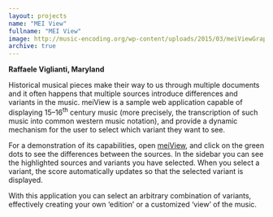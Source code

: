 ```yaml
---
layout: projects
name: "MEI View"
fullname: "MEI View"
image: http://music-encoding.org/wp-content/uploads/2015/03/meiViewGraphic-300x213.png
archive: true
---
```

**Raffaele Viglianti, Maryland**

Historical musical pieces make their way to us through multiple documents and it often happens that multiple sources introduce differences and variants in the music. meiView is a sample web application capable of displaying 15–16<sup>th</sup> century music (more precisely, the transcription of such music into common western music notation), and provide a dynamic mechanism for the user to select which variant they want to see.

For a demonstration of its capabilities, open [meiView](http://zolaemil.github.io/meiView/#score), and click on the green dots to see the differences between the sources. In the sidebar you can see the highlighted sources and variants you have selected. When you select a variant, the score automatically updates so that the selected variant is displayed.

With this application you can select an arbitrary combination of variants, effectively creating your own ‘edition’ or a customized ‘view’ of the music.